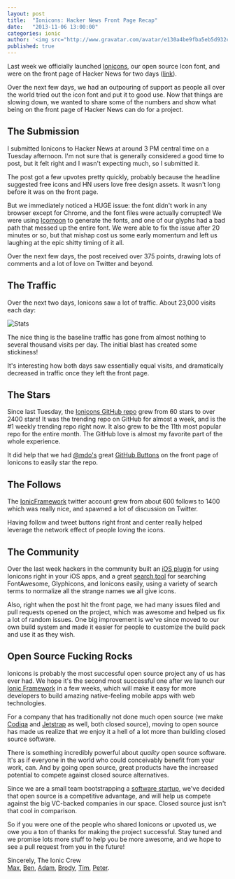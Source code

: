 ```yaml
---
layout: post
title:  "Ionicons: Hacker News Front Page Recap"
date:   "2013-11-06 13:00:00"
categories: ionic
author: '<img src="http://www.gravatar.com/avatar/e130a4be9fba5eb5d932c813fbe3a58d?s=48&amp;d=mm" class="author-icon"><a href="http://twitter.com/maxlynch" target="_blank">@maxlynch</a>'
published: true
---
```


Last week we officially launched [Ionicons](http://ionicons.com/), our open source Icon font, and were on the front page of Hacker News for two days ([link](https://news.ycombinator.com/item?id=6637369)).

Over the next few days, we had an outpouring of support as people all over the world tried out the icon font and put it to good use. Now that things are slowing down, we wanted to share some of the numbers and show what being on the front page of Hacker News can do for a project.

## The Submission

I submitted Ionicons to Hacker News at around 3 PM central time on a Tuesday afternoon. I'm not sure that is generally considered a good time to post, but it felt right and I wasn't expecting much, so I submitted it.

The post got a few upvotes pretty quickly, probably because the headline suggested free icons and HN users love free design assets. It wasn't long before it was on the front page.

But we immediately noticed a HUGE issue: the font didn't work in any browser except for Chrome, and the font files were actually corrupted! We were using [Icomoon](http://icomoon.io/) to generate the fonts, and one of our glyphs had a bad path that messed up the entire font. We were able to fix the issue after 20 minutes or so, but that mishap cost us some early momentum and left us laughing at the epic shitty timing of it all.

Over the next few days, the post received over 375 points, drawing lots of comments and a lot of love on Twitter and beyond.

## The Traffic

Over the next two days, Ionicons saw a lot of traffic. About 23,000 visits each day:

![Stats](https://s3.amazonaws.com/ionicframework.com/blog/ioniconsvisits.PNG)

The nice thing is the baseline traffic has gone from almost nothing to several thousand visits per day. The initial blast has created some stickiness!

It's interesting how both days saw essentially equal visits, and dramatically decreased in traffic once they left the front page.

## The Stars

Since last Tuesday, the [Ionicons GitHub repo](https://github.com/driftyco/ionicons) grew from 60 stars to over 2400 stars! It was the trending repo on GitHub for almost a week, and is the #1 weekly trending repo right now. It also grew to be the 11th most popular repo for the entire month. The GitHub love is almost my favorite part of the whole experience.

It did help that we had [@mdo's](http://twitter.com/mdo) great [GitHub Buttons](http://ghbtns.com/) on the front page of Ionicons to easily star the repo.

## The Follows

The [IonicFramework](http://twitter.com/ionicframework) twitter account grew from about 600 follows to 1400 which was really nice, and spawned a lot of discussion on Twitter.

Having follow and tweet buttons right front and center really helped leverage the network effect of people loving the icons. 

## The Community

Over the last week hackers in the community built an [iOS plugin](https://github.com/TapTemplate/ionicons-iOS) for using Ionicons right in your iOS apps, and a great [search tool](http://glyphsearch.com/) for searching FontAwesome, Glyphicons, and Ionicons easily, using a variety of search terms to normalize all the strange names we all give icons.

Also, right when the post hit the front page, we had many issues filed and pull requests opened on the project, which was awesome and helped us fix a lot of random issues. One big improvement is we've since moved to our own build system and made it easier for people to customize the build pack and use it as they wish.

## Open Source Fucking Rocks

Ionicons is probably the most successful open source project any of us has ever had. We hope it's the second most successful one after we launch our [Ionic Framework](/) in a few weeks, which will make it easy for more developers to build amazing native-feeling mobile apps with web technologies.

For a company that has traditionally not done much open source (we make [Codiqa](http://codiqa.com/) and [Jetstrap](http://jetstrap.com/) as well, both closed source), moving to open source has made us realize that we enjoy it a hell of a lot more than building closed source software.

There is something incredibly powerful about *quality* open source software. It's as if everyone in the world who could conceivably benefit from your work, can. And by going open source, great products have the increased potential to compete against closed source alternatives.

Since we are a small team bootstrapping a [software startup](http://drifty.com/), we've decided that open source is a competitive advantage, and will help us compete against the big VC-backed companies in our space. Closed source just isn't that cool in comparison.

So if you were one of the people who shared Ionicons or upvoted us, we owe you a ton of thanks for making the project successful. Stay tuned and we promise lots more stuff to help you be more awesome, and we hope to see a pull request from you in the future!

Sincerely,
The Ionic Crew<br>
[Max](http://twitter.com/maxlynch), [Ben](http://twitter.com/helloimben), [Adam](http://twitter.com/adamdbradley), [Brody](https://twitter.com/xtheglobe), [Tim](https://twitter.com/dopernicus), [Peter](SomethingNew2_0).

